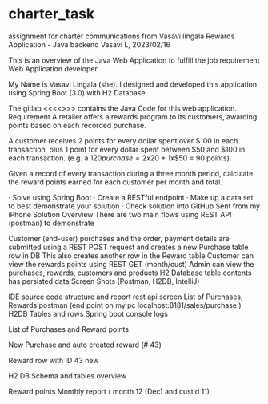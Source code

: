 # charter_task
assignment for charter communications from Vasavi lingala 
Rewards Application - Java backend
Vasavi L, 2023/02/16 


This is an overview of the Java Web Application to fulfill the job requirement Web Application developer.

My Name is Vasavi Lingala (she). I designed and developed this application using Spring Boot (3.0) with H2 Database. 

The gitlab <<<<>>> contains the Java Code for this web application.
Requirement
A retailer offers a rewards program to its customers, awarding points based on each recorded purchase.

A customer receives 2 points for every dollar spent over $100 in each transaction, plus 1 point for every dollar spent between $50 and $100 in each transaction.
(e.g. a $120 purchase = 2x$20 + 1x$50 = 90 points).

Given a record of every transaction during a three month period, calculate the reward points earned for each customer per month and total.

·         Solve using Spring Boot
·         Create a RESTful endpoint
·         Make up a data set to best demonstrate your solution
·         Check solution into GitHub Sent from my iPhone
Solution Overview
There are two main flows using REST API (postman) to demonstrate 

Customer (end-user) purchases and the order, payment details are submitted using a REST POST request and creates a new Purchase table row in DB
This also creates another row in the Reward table
Customer can view the rewards points using REST GET (month/cust)
Admin can view the purchases, rewards, customers and products
H2 Database table contents has persisted data
Screen Shots (Postman, H2DB, IntelliJ)

IDE source code structure and report rest api screen 
List of Purchases, Rewards postman  (end point on my pc localhost:8181/sales/purchase )
H2DB Tables and rows
Spring boot console logs 










List of Purchases and Reward points 







New Purchase and auto created reward (# 43) 



Reward row with ID 43 new 

H2 DB Schema and tables  overview


















Reward points Monthly report ( month 12 (Dec) and custid 11)






